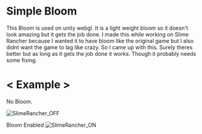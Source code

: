 # Simple Bloom
This Bloom is used on unity webgl. It is a light weight bloom so it doesn't look amazing but it gets the job done. I made this while working on Slime Rancher because I wanted it to have bloom like the original game but I also didnt want the game to lag like crazy. So I came up with this. Surely theres better but as long as it gets the job done it works. Though it probably needs some fixing.

# < Example >
No Bloom.

![SlimeRancher_OFF](https://user-images.githubusercontent.com/87741849/232344713-195991e1-7797-462e-aac9-2705a4f55bae.png)

Bloom Enabled
![SlimeRancher_ON](https://user-images.githubusercontent.com/87741849/232344739-3551bfea-b644-423f-80b9-9c9e1713344f.png)
